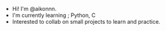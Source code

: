 - Hi! I'm @aikonnn. 
- I'm currently learning ; Python, C
- Interested to collab on small projects to learn and practice.

